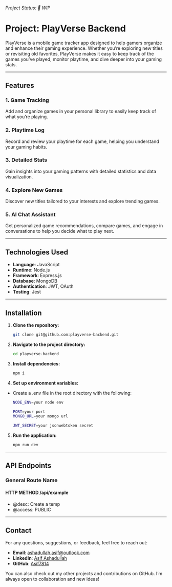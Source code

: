 ###### Project Status: 🚧 WIP

# Project: PlayVerse Backend

PlayVerse is a mobile game tracker app designed to help gamers organize and enhance their gaming experience. Whether you’re exploring new titles or revisiting old favorites, PlayVerse makes it easy to keep track of the games you’ve played, monitor playtime, and dive deeper into your gaming stats.

---

## Features

### 1. Game Tracking

Add and organize games in your personal library to easily keep track of what you’re playing.

### 2. Playtime Log

Record and review your playtime for each game, helping you understand your gaming habits.

### 3. Detailed Stats

Gain insights into your gaming patterns with detailed statistics and data visualization.

### 4. Explore New Games

Discover new titles tailored to your interests and explore trending games.

### 5. AI Chat Assistant

Get personalized game recommendations, compare games, and engage in conversations to help you decide what to play next.

---

## Technologies Used

- **Language**: JavaScript
- **Runtime**: Node.js
- **Framework**: Express.js
- **Database**: MongoDB
- **Authentication**: JWT, OAuth
- **Testing**: Jest

---

## Installation

1. **Clone the repository:**

    ```bash
    git clone git@github.com:playverse-backend.git
    ```

2. **Navigate to the project directory:**

    ```bash
    cd playverse-backend
    ```

3. **Install dependencies:**

    ```bash
    npm i
    ```

4. **Set up environment variables:**

- Create a .env file in the root directory with the following:

    ```bash
    NODE_ENV=your node env

    PORT=your port
    MONGO_URL=your mongo url

    JWT_SECRET=your jsonwebtoken secret
    ```

5. **Run the application:**

    ```bash
    npm run dev
    ```

---

## API Endpoints

### General Route Name

#### HTTP METHOD /api/example

- @desc: Create a temp
- @access: PUBLIC

---

## Contact

For any questions, suggestions, or feedback, feel free to reach out:

- **Email**: [ashadullah.asif@outlook.com](mailto:ashadullah.asif@outlook.com)
- **LinkedIn**: [Asif Ashadullah](https://www.linkedin.com/in/asifashadullah)
- **GitHub**: [Asif7814](https://github.com/Asif7814)

You can also check out my other projects and contributions on GitHub. I’m always open to collaboration and new ideas!
